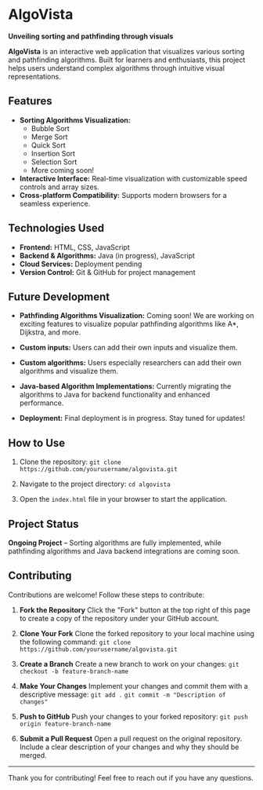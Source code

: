 # AlgoVista

**Unveiling sorting and pathfinding through visuals**

**AlgoVista** is an interactive web application that visualizes various sorting and pathfinding algorithms. Built for learners and enthusiasts, this project helps users understand complex algorithms through intuitive visual representations.

## Features

-   **Sorting Algorithms Visualization:**
    -   Bubble Sort
    -   Merge Sort
    -   Quick Sort
    -   Insertion Sort
    -   Selection Sort
    -   More coming soon!
-   **Interactive Interface:** Real-time visualization with customizable speed controls and array sizes.
-   **Cross-platform Compatibility:** Supports modern browsers for a seamless experience.

## Technologies Used

-   **Frontend:** HTML, CSS, JavaScript
-   **Backend & Algorithms:** Java (in progress), JavaScript
-   **Cloud Services:** Deployment pending
-   **Version Control:** Git & GitHub for project management

## Future Development

-   **Pathfinding Algorithms Visualization:**
    Coming soon! We are working on exciting features to visualize popular pathfinding algorithms like A\*, Dijkstra, and more.

-   **Custom inputs:**
    Users can add their own inputs and visualize them.

-   **Custom algorithms:**
    Users especially researchers can add their own algorithms and visualize them.

-   **Java-based Algorithm Implementations:**
    Currently migrating the algorithms to Java for backend functionality and enhanced performance.

-   **Deployment:**
    Final deployment is in progress. Stay tuned for updates!

## How to Use

1. Clone the repository:
   `git clone https://github.com/yourusername/algovista.git`

2. Navigate to the project directory:
   `cd algovista`

3. Open the `index.html` file in your browser to start the application.

## Project Status

**Ongoing Project** – Sorting algorithms are fully implemented, while pathfinding algorithms and Java backend integrations are coming soon.

## Contributing

Contributions are welcome! Follow these steps to contribute:

1. **Fork the Repository**
   Click the "Fork" button at the top right of this page to create a copy of the repository under your GitHub account.

2. **Clone Your Fork**
   Clone the forked repository to your local machine using the following command:
   `git clone https://github.com/yourusername/algovista.git`

3. **Create a Branch**
   Create a new branch to work on your changes:
   `git checkout -b feature-branch-name`

4. **Make Your Changes**
   Implement your changes and commit them with a descriptive message:
   `git add .`
   `git commit -m "Description of changes"`

5. **Push to GitHub**
   Push your changes to your forked repository:
   `git push origin feature-branch-name`

6. **Submit a Pull Request**
   Open a pull request on the original repository. Include a clear description of your changes and why they should be merged.

---

Thank you for contributing! Feel free to reach out if you have any questions.
